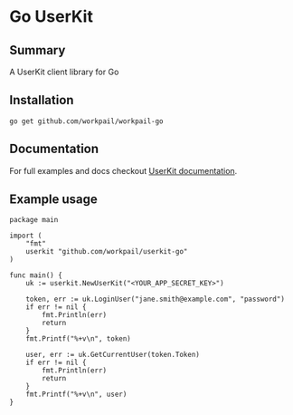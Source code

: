 # Go UserKit

## Summary
A UserKit client library for Go

## Installation

```
go get github.com/workpail/workpail-go
```

## Documentation

For full examples and docs checkout [UserKit documentation][userkit-docs].

## Example usage

```
package main

import (
	"fmt"
	userkit "github.com/workpail/userkit-go"
)

func main() {
	uk := userkit.NewUserKit("<YOUR_APP_SECRET_KEY>")

	token, err := uk.LoginUser("jane.smith@example.com", "password")
	if err != nil {
		fmt.Println(err)
		return
	}
	fmt.Printf("%+v\n", token)

	user, err := uk.GetCurrentUser(token.Token)
	if err != nil {
		fmt.Println(err)
		return
	}
	fmt.Printf("%+v\n", user)
}

```

[userkit-docs]: https://docs.userkit.io
